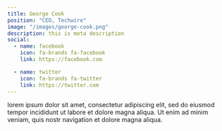 ```yaml
---
title: George Cook
position: "CEO, Techwire"
image: "/images/george-cook.png"
description: this is meta description
social:
  - name: facebook
    icon: fa-brands fa-facebook
    link: https://facebook.com

  - name: twitter
    icon: fa-brands fa-twitter
    link: https://twitter.com
---
```


lorem ipsum dolor sit amet, consectetur adipiscing elit, sed do eiusmod tempor incididunt ut labore et dolore magna aliqua. Ut enim ad minim veniam, quis nostr navigation et dolore magna aliqua.
